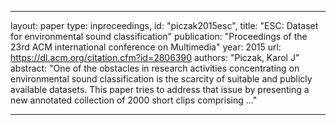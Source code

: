 
---
layout: paper
type: inproceedings,
id: "piczak2015esc",
title: "ESC: Dataset for environmental sound classification"
publication: "Proceedings of the 23rd ACM international conference on Multimedia"
year: 2015
url: https://dl.acm.org/citation.cfm?id=2806390
authors: "Piczak, Karol J"
abstract: "One of the obstacles in research activities concentrating on environmental sound classification is the scarcity of suitable and publicly available datasets. This paper tries to address that issue by presenting a new annotated collection of 2000 short clips comprising …"

---
